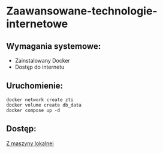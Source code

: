 # Zaawansowane-technologie-internetowe
## Wymagania systemowe:
- Zainstalowany Docker
- Dostęp do internetu
## Uruchomienie:
```shell
docker network create zti
docker volume create db_data
docker compose up -d
```
## Dostęp:
[Z maszyny lokalnej](http://127.0.0.1:8000)
